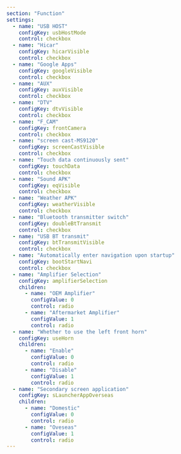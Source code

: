 ```yaml
---
section: "Function"
settings:  
  - name: "USB HOST"
    configKey: usbHostMode
    control: checkbox
  - name: "Hicar"
    configKey: hicarVisible
    control: checkbox
  - name: "Google Apps"
    configKey: googleVisible
    control: checkbox
  - name: "AUX"
    configKey: auxVisible
    control: checkbox
  - name: "DTV"
    configKey: dtvVisible
    control: checkbox
  - name: "F_CAM"
    configKey: frontCamera
    control: checkbox
  - name: "screen cast-MS9120"
    configKey: screenCastVisible
    control: checkbox
  - name: "Touch data continuously sent"
    configKey: touchData
    control: checkbox
  - name: "Sound APK"
    configKey: eqVisible
    control: checkbox
  - name: "Weather APK"
    configKey: weatherVisible
    control: checkbox
  - name: "Bluetooth transmitter switch"
    configKey: doubleBtTransmit
    control: checkbox
  - name: "USB BT transmit"
    configKey: btTransmitVisible
    control: checkbox
  - name: "Automatically enter navigation upon startup"
    configKey: bootStartNavi
    control: checkbox
  - name: "Amplifier Selection"
    configKey: amplifierSelection
    children:
      - name: "OEM Amplifier"
        configValue: 0
        control: radio
      - name: "Aftermarket Amplifier"
        configValue: 1
        control: radio
  - name: "Whether to use the left front horn"
    configKey: useHorn
    children:
      - name: "Enable"
        configValue: 0
        control: radio
      - name: "Disable"
        configValue: 1
        control: radio
  - name: "Secondary screen application"
    configKey: sLauncherAppOverseas
    children:
      - name: "Domestic"
        configValue: 0
        control: radio
      - name: "Oveseas"
        configValue: 1
        control: radio
---
```

